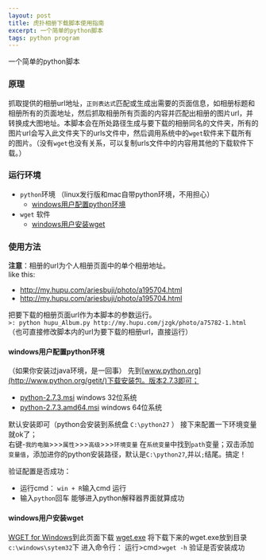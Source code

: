 ```yaml
---
layout: post
title: 虎扑相册下载脚本使用指南
excerpt: 一个简单的python脚本
tags: python program
---
```


一个简单的python脚本

### 原理

抓取提供的相册url地址，`正则表达式`匹配或生成出需要的页面信息，如相册标题和相册所有的页面地址，然后抓取相册所有页面的内容并匹配出相册的图片url，并转换成大图地址。本脚本会在所处路径生成与要下载的相册同名的文件夹，所有的图片url会写入此文件夹下的urls文件中，然后调用系统中的`wget`软件来下载所有的图片。（没有`wget`也没有关系，可以复制urls文件中的内容用其他的下载软件下载。）

### 运行环境

* `python`环境 （linux发行版和mac自带python环境，不用担心）
   * [windows用户配置python环境]()
* `wget` 软件 
   * [windows用户安装wget]()              

### 使用方法

**注意**：相册的url为个人相册页面中的单个相册地址。  
like this:
 * http://my.hupu.com/ariesbuji/photo/a195704.html
 * http://my.hupu.com/ariesbuji/photo/a195704.html

把要下载的相册页面url作为本脚本的参数运行。  
`>: python hupu_Album.py http://my.hupu.com/jzgk/photo/a75782-1.html`   
（也可直接修改脚本内的url为要下载的相册url，直接运行）

#### windows用户配置python环境  
（如果你安装过java环境，是一回事）
先到[www.python.org](http://www.python.org/getit/)下载安装包。版本2.7.3即可；

  * [python-2.7.3.msi](http://www.python.org/ftp/python/2.7.3/python-2.7.3.msi) windows 32位系统  
  * [python-2.7.3.amd64.msi](http://www.python.org/ftp/python/2.7.3/python-2.7.3.amd64.msi) windows 64位系统

默认安装即可（python会安装到系统盘 `C:\python27` ）
接下来配置一下环境变量就ok了；  
右键-`我的电脑`>>>`属性`>>>`高级`>>>`环境变量`
在`系统变量`中找到`path`变量；双击添加`变量值`，添加进你的python安装路径，默认是`C:\python27`,并以`;`结尾。搞定！

验证配置是否成功：
 * 运行cmd： `win + R`输入cmd 运行
 * 输入`python`回车 能够进入python解释器界面就算成功

#### windows用户安装wget
[WGET for Windows](http://users.ugent.be/~bpuype/wget/)到此页面下载
[wget.exe](http://users.ugent.be/~bpuype/cgi-bin/fetch.pl?dl=wget/wget.exe)
将下载下来的wget.exe放到目录`c:\windows\sytem32`下
进入命令行：
运行>cmd>`wget -h` 验证是否安装成功


